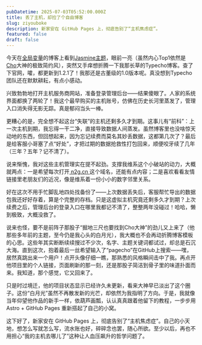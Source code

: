 ```yaml
---
pubDatetime: 2025-07-03T05:52:00.000Z
title: 丢了主机，却捡了个自由博客
slug: ziyouboke
description: 新家安在 GitHub Pages 上，彻底告别了“主机焦虑症”。
featured: false
draft: false
---
```

今天在[全局变量](https://ilogs.cn/)的博客上看到[Jasmine主题](https://github.com/liaocp666/Jasmine)，眼前一亮（虽然内心Top1依然是[Cho](https://frynut.com/)大神的极致简约风），突然又手痒想折腾一下我那长草的Typecho博客。查了下官网，嚯，都更新到1.2.1了！我那还是古董级的1.0版本呢。真没想到Typecho团队还在默默耕耘，有点小感动。

兴致勃勃地打开主机服务商网站，准备登录管理后台——结果傻眼了。人家的系统界面都换了两轮了！我这个最早购买的主机账号，仿佛在历史长河里蒸发了，管理入口消失得无影无踪。真是郁闷当头一棒。

更糟心的是，完全想不起这台“失联”的主机还剩多久才到期。这事儿有“前科”：上一次主机到期，我忘得一干二净，直接导致数据人间蒸发。虽然博客里也没啥惊天动地的东西，但回想起来，因为忘记续费而莫名其妙丢数据，这都第几次了？最后是给客服小哥塞了点“好处”，才把过期的数据抢救性打包回来，顺便咬牙续了几年（三年？五年？记不清了）。

说来惭愧，我对这些主机管理实在提不起劲。支撑我维系这个小破站的动力，大概就两点：一是希望每次打开[ n2g.cn ](https://n2g.cn/)这个域名，还能有点内容；二是喜欢看看友情链接里老朋友们的近况，像是维系着一份小小的数字邻里关系。

好在这次不用手忙脚乱地四处找备份了——上次数据丢失后，客服帮忙导出的数据包我还好好存着，算是个完整的存档。只是这虚拟主机究竟还剩多久才到期？上次续费之后，管理后台的登录入口在哪里我都记不清了，整整两年没碰过！哈哈，懒到极致，大概没救了。

说来也怪，要不是前阵子那股子“掘地三尺也要找到Cho大神”的劲儿又上来了（他那些多年前的主题，至今仍是我心头的白月光），我大概也不会再动折腾博客模板的心思。这些年其实断断续续搜过不少次，名字、主题关键词都试过，却总是石沉大海。直到这次，抱着最后一丝希望输入了“pagecho”在GitHub上搜索——嘿，居然真跳出来一个用户！点开头像仔细一瞧，那熟悉的风格瞬间击中了我。再点开他项目里的个人链接，页面刷新的那一刻，还是那股子简洁到骨子里的味道扑面而来。我知道，那个感觉，它又回来了。

只是时过境迁，他的项目状态显示已经许久未更新，看来大神早已淡出了这个圈子。这份“白月光”虽然不再散发新的光芒，却依然为我指明了方向。于是，我就像当年仰望他作品的新手一样，依葫芦画瓢，认认真真跟着他留下的教程，一步步用 Astro + GitHub Pages 重新搭起了自己的小窝。

这下好了，新家安在 GitHub Pages 上，彻底告别了“主机焦虑症”。自己的小天地，想怎么写就怎么写，流水账也好，碎碎念也罢，随心所欲。至少以后，再也不用担心“我的主机去哪儿了”这种让人血压飙升的哲学问题了。

